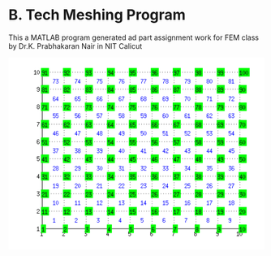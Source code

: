 # B. Tech Meshing Program

This a MATLAB program generated ad part assignment work for FEM class by Dr.K. Prabhakaran Nair in NIT Calicut

![alt text](https://github.com/anismhd/BTech-Assignment-FEM-Meshing-Program/raw/master/TenByTenMesh.png)
